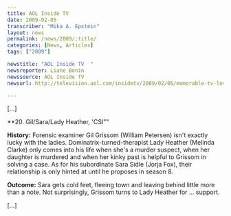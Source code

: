 ```yaml
---
title: AOL Inside TV
date: 2009-02-05
transcriber: "Mika A. Epstein"
layout: news
permalink: /news/2009/:title/
categories: [News, Articles]
tags: ["2009"]

newstitle: "AOL Inside TV  "
newsreporter: Liane Bonin
newssource: AOL Inside TV
newsurl: http://television.aol.com/insidetv/2009/02/05/memorable-tv-love-triangles/

---
```


[...]

**20. Gil/Sara/Lady Heather, 'CSI""

**History:** Forensic examiner Gil Grissom (William Petersen) isn't exactly lucky with the ladies. Dominatrix-turned-therapist Lady Heather (Melinda Clarke) only comes into his life when she's a murder suspect, when her daughter is murdered and when her kinky past is helpful to Grissom in solving a case. As for his subordinate Sara Sidle (Jorja Fox), their relationship is only hinted at until he proposes in season 8.

**Outcome:** Sara gets cold feet, fleeing town and leaving behind little more than a note. Not surprisingly, Grissom turns to Lady Heather for ... support.

[...]
